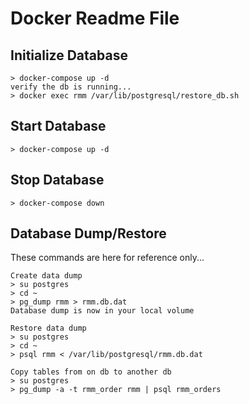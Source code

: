 # Docker Readme File

## Initialize Database
```
> docker-compose up -d
verify the db is running...
> docker exec rmm /var/lib/postgresql/restore_db.sh
```

## Start Database
```
> docker-compose up -d
```

## Stop Database
```
> docker-compose down
```

## Database Dump/Restore
These commands are here for reference only...
```
Create data dump
> su postgres
> cd ~
> pg_dump rmm > rmm.db.dat
Database dump is now in your local volume
```
```
Restore data dump
> su postgres
> cd ~
> psql rmm < /var/lib/postgresql/rmm.db.dat
```
```
Copy tables from on db to another db
> su postgres
> pg_dump -a -t rmm_order rmm | psql rmm_orders
```